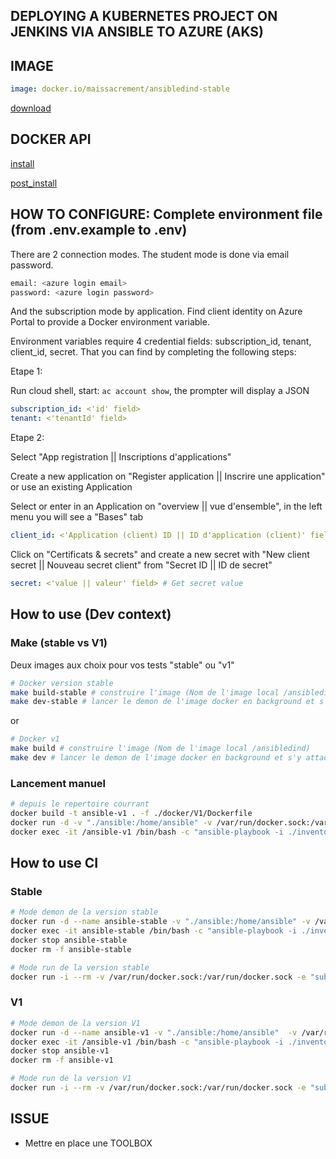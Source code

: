 ## DEPLOYING A KUBERNETES PROJECT ON JENKINS VIA ANSIBLE TO AZURE (AKS)

## IMAGE

```yaml
image: docker.io/maissacrement/ansibledind-stable
```
[download](https://hub.docker.com/repository/docker/maissacrement/ansibledind/general)

## DOCKER API

[install](https://docs.docker.com/engine/install/)

[post_install](https://docs.docker.com/engine/install/linux-postinstall)

## HOW TO CONFIGURE: Complete environment file (from .env.example to .env)

There are 2 connection modes. The student mode is done via email password.

```bash
email: <azure login email> 
password: <azure login password>
```

And the subscription mode by application. Find client identity on Azure Portal to provide a Docker environment variable.

Environment variables require 4 credential fields: subscription_id, tenant, client_id, secret. That you can find by completing the following steps:

Etape 1:

Run cloud shell, start: `ac account show`, the prompter will display a JSON

```yaml
subscription_id: <'id' field>
tenant: <'tenantId' field>
```

Etape 2:

Select "App registration || Inscriptions d'applications"

Create a new application on "Register application || Inscrire une application" or use an existing Application

Select or enter in an Application on "overview || vue d'ensemble", in the left menu you will see a "Bases" tab

```yaml
client_id: <'Application (client) ID || ID d'application (client)' field> 
```

Click on "Certificats & secrets" and create a new secret with "New client secret || Nouveau secret client" from "Secret ID || ID de secret"

```yaml
secret: <'value || valeur' field> # Get secret value
```

## How to use (Dev context)

### Make (stable vs V1)

Deux images aux choix pour vos tests "stable" ou "v1"

```bash
# Docker version stable
make build-stable # construire l'image (Nom de l'image local /ansibledind-stable)
make dev-stable # lancer le demon de l'image docker en background et s'y attacher sous bash
```

or

```bash
# Docker v1
make build # construire l'image (Nom de l'image local /ansibledind)
make dev # lancer le demon de l'image docker en background et s'y attacher sous bash
```

### Lancement manuel

```bash
# depuis le repertoire courrant
docker build -t ansible-v1 . -f ./docker/V1/Dockerfile
docker run -d -v "./ansible:/home/ansible" -v /var/run/docker.sock:/var/run/docker.sock --name ansible-v1 --env-file=.env ansible-v1
docker exec -it /ansible-v1 /bin/bash -c "ansible-playbook -i ./inventory/staging/hosts.yml site.yml"
```

## How to use CI

### Stable

```bash
# Mode demon de la version stable
docker run -d --name ansible-stable -v "./ansible:/home/ansible" -v /var/run/docker.sock:/var/run/docker.sock --env-file=.env maissacrement/ansibledind:b8c1df7-stable
docker exec -it ansible-stable /bin/bash -c "ansible-playbook -i ./inventory/staging/hosts.yml site.yml"
docker stop ansible-stable
docker rm -f ansible-stable
```

```bash
# Mode run de la version stable
docker run -i --rm -v /var/run/docker.sock:/var/run/docker.sock -e "subscription_id=$subscription_id" -e "client_id=$client_id" -e "secret=$secret" -e "tenant=$tenant" docker.io/maissacrement/ansibledind:b8c1df7-stablerun ansible-playbook -i ./inventory/staging/hosts.yml site.yml
```

### V1

```bash
# Mode demon de la version V1
docker run -d --name ansible-v1 -v "./ansible:/home/ansible"  -v /var/run/docker.sock:/var/run/docker.sock --env-file=.env maissacrement/ansibledind:b8c1df7-v1
docker exec -it /ansible-v1 /bin/bash -c "ansible-playbook -i ./inventory/staging/hosts.yml site.yml"
docker stop ansible-v1
docker rm -f ansible-v1
```

```bash
# Mode run de la version V1
docker run -i --rm -v /var/run/docker.sock:/var/run/docker.sock -e "subscription_id=$subscription_id" -e "client_id=$client_id" -e "secret=$secret" -e "tenant=$tenant" docker.io/maissacrement/ansibledind:b8c1df7-v1run ansible-playbook -i ./inventory/staging/hosts.yml site.yml
```

## ISSUE

- Mettre en place une TOOLBOX

